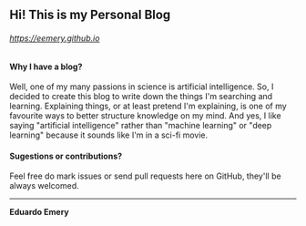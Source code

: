## Hi! This is my Personal Blog
###### https://eemery.github.io


#### Why I have a blog?
Well, one of my many passions in science is artificial intelligence. So, I decided to create this blog to write down the things I'm searching and learning. Explaining things, or at least pretend I'm explaining, is one of my favourite ways to better structure knowledge on my mind. And yes, I like saying "artificial intelligence" rather than "machine learning" or "deep learning" because it sounds like I'm in a sci-fi movie.


#### Sugestions or contributions?
Feel free do mark issues or send pull requests here on GitHub, they'll be always welcomed.


------


**Eduardo Emery**
